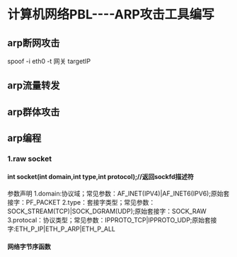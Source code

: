 # 计算机网络PBL----ARP攻击工具编写
## arp断网攻击
spoof -i eth0 -t 网关 targetIP
## arp流量转发
## arp群体攻击
## arp编程
###   1.raw socket
####     int socket(int domain,int type,int protocol);//返回sockfd描述符
参数声明  1.domain:协议域；常见参数：AF_INET(IPV4)|AF_INET6(IPV6);原始套接字：PF_PACKET
          2.type：套接字类型；常见参数：SOCK_STREAM(TCP)|SOCK_DGRAM(UDP);原始套接字：SOCK_RAW
          3.protocal：协议类型；常见参数：IPPROTO_TCP|IPPROTO_UDP;原始套接字:ETH_P_IP|ETH_P_ARP|ETH_P_ALL
####     网络字节序函数
